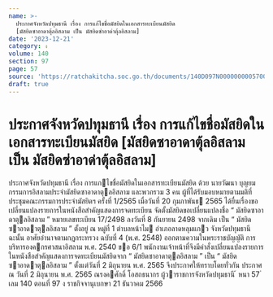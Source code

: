 ```yaml
---
name: >-
  ประกาศจังหวัดปทุมธานี เรื่อง การแก้ไขชื่อมัสยิดในเอกสารทะเบียนมัสยิด
  [มัสยิดซาอาดาตุ้ลอิสลาม เป็น มัสยิดซ่าอาด่าตุ้ลอิสลาม]
date: '2023-12-21'
category: ง
volume: 140
section: 97
page: 57
source: 'https://ratchakitcha.soc.go.th/documents/140D097N0000000005700.pdf'
draft: true
---
```


# ประกาศจังหวัดปทุมธานี เรื่อง การแก้ไขชื่อมัสยิดในเอกสารทะเบียนมัสยิด [มัสยิดซาอาดาตุ้ลอิสลาม เป็น มัสยิดซ่าอาด่าตุ้ลอิสลาม]

ประกาศจังหวัดปทุมธานี เรื่อง การแกไขชื่อมัสยิดในเอกสารทะเบียนมัสยิด ด้วย นายวัฒนา บุญยม กรรมการอิสลามประจํามัสยิดซาอาดาตุลอิสลาม และพวกรวม 3 คน ผู้ที่ได้รับมอบหมายตามมติที่ประชุมคณะกรรมการประจํามัสยิดฯ ครั้งที่ 1/2565 เมื่อวันที่ 20 กุมภาพันธ 2565 ได้ยื่นเรื่องขอเปลี่ยนแปลงรายการในหนังสือสําคัญแสดงการจดทะเบียน จัดตั้งมัสยิดขอเปลี่ยนแปลงชื่อ “ มัสยิดซาอาดาตุลอิสลาม ” หมายเลขทะเบียน 17/2498 ลงวันที่ 8 กันยายน 2498 จากเดิม เป็น “ มัสยิดซาอาดาตุลอิสลาม ” ตั้งอยู่ ณ หมู่ที่ 1 ตําบลหน้าไม อําเภอลาดหลุมแกว จังหวัดปทุมธานี ฉะนั้น อาศัยอํานาจตามกฎกระทรวง ฉบับที่ 4 (พ.ศ. 2548) ออกตามความในพระราชบัญญัติ การบริหารองคกรศาสนาอิสลาม พ.ศ. 2540 ขอ 6/1 พนักงานเจ้าหน้าที่จึงมีคําสั่งเปลี่ยนแปลงรายการ ในหนังสือสําคัญแสดงการจดทะเบียนมัสยิดจาก “ มัสยิดซาอาดาตุลอิสลาม ” เป็น “ มัสยิดซาอาดาตุลอิสลาม ” ตั้งแต่วันที่ 2 มิถุนายน พ.ศ. 2565 จึงประกาศให้ทราบโดยทั่วกัน ประกาศ ณ วันที่ 2 มิถุนายน พ.ศ. 2565 ณรงคศักดิ์ โอสถธนากร ผู้วาราชการจังหวัดปทุมธานี ้ หนา 57 ่ เลม 140 ตอนที่ 97 ง ราชกิจจานุเบกษา 21 ธันวาคม 2566
